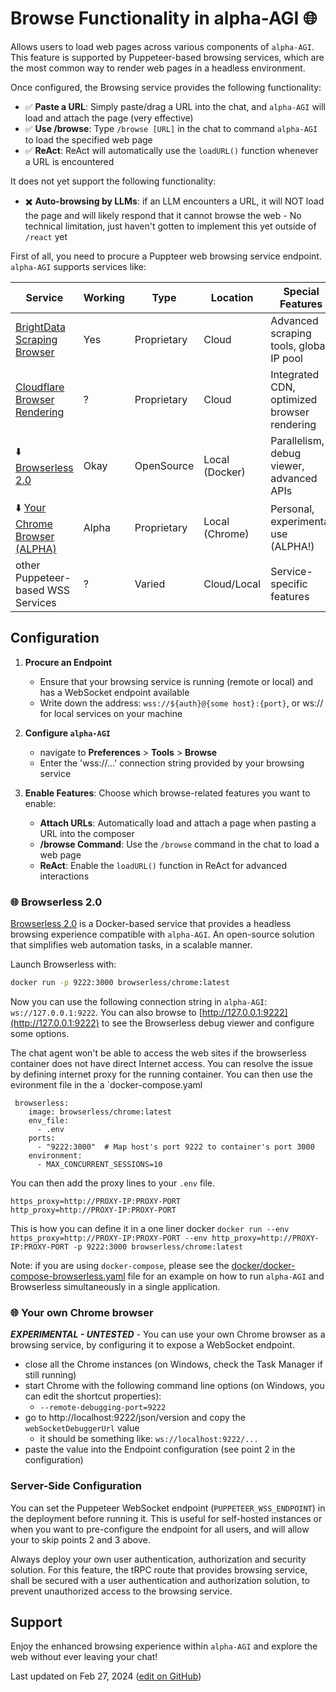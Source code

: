 # Browse Functionality in alpha-AGI 🌐

Allows users to load web pages across various components of `alpha-AGI`. This feature is supported by Puppeteer-based
browsing services, which are the most common way to render web pages in a headless environment.

Once configured, the Browsing service provides the following functionality:

- ✅ **Paste a URL**: Simply paste/drag a URL into the chat, and `alpha-AGI` will load and attach the page (very effective)
- ✅ **Use /browse**: Type `/browse [URL]` in the chat to command `alpha-AGI` to load the specified web page
- ✅ **ReAct**: ReAct will automatically use the `loadURL()` function whenever a URL is encountered

It does not yet support the following functionality:

- ✖️ **Auto-browsing by LLMs**: if an LLM encounters a URL, it will NOT load the page and will likely respond
  that it cannot browse the web - No technical limitation, just haven't gotten to implement this yet outside of `/react` yet

First of all, you need to procure a Puppteer web browsing service endpoint. `alpha-AGI` supports services like:

| Service                                                                              | Working | Type        | Location       | Special Features                            |
|--------------------------------------------------------------------------------------|---------|-------------|----------------|---------------------------------------------|
| [BrightData Scraping Browser](https://brightdata.com/products/scraping-browser)      | Yes     | Proprietary | Cloud          | Advanced scraping tools, global IP pool     |
| [Cloudflare Browser Rendering](https://developers.cloudflare.com/browser-rendering/) | ?       | Proprietary | Cloud          | Integrated CDN, optimized browser rendering |
| ⬇️ [Browserless 2.0](#-browserless-20)                                               | Okay    | OpenSource  | Local (Docker) | Parallelism, debug viewer, advanced APIs    |
| ⬇️ [Your Chrome Browser (ALPHA)](#-your-own-chrome-browser)                          | Alpha   | Proprietary | Local (Chrome) | Personal, experimental use (ALPHA!)         |
| other Puppeteer-based WSS Services                                                   | ?       | Varied      | Cloud/Local    | Service-specific features                   |

## Configuration

1. **Procure an Endpoint**
   - Ensure that your browsing service is running (remote or local) and has a WebSocket endpoint available
   - Write down the address: `wss://${auth}@{some host}:{port}`, or ws:// for local services on your machine

2. **Configure `alpha-AGI`**
   - navigate to **Preferences** > **Tools** > **Browse**
   - Enter the 'wss://...' connection string provided by your browsing service

3. **Enable Features**: Choose which browse-related features you want to enable:
   - **Attach URLs**: Automatically load and attach a page when pasting a URL into the composer
   - **/browse Command**: Use the `/browse` command in the chat to load a web page
   - **ReAct**: Enable the `loadURL()` function in ReAct for advanced interactions

### 🌐 Browserless 2.0

[Browserless 2.0](https://github.com/browserless/browserless) is a Docker-based service that provides a headless
browsing experience compatible with `alpha-AGI`. An open-source solution that simplifies web automation tasks,
in a scalable manner.

Launch Browserless with:

```bash
docker run -p 9222:3000 browserless/chrome:latest
```

Now you can use the following connection string in `alpha-AGI`: `ws://127.0.0.1:9222`.
You can also browse to [http://127.0.0.1:9222](http://127.0.0.1:9222) to see the Browserless debug viewer
and configure some options.

The chat agent won't be able to access the web sites if the browserless container does not have direct Internet access. You can resolve the issue by defining internet proxy for the running container. You can then use the evironment file in the a `docker-compose.yaml

```
 browserless:
    image: browserless/chrome:latest
    env_file:
      - .env
    ports:
      - "9222:3000"  # Map host's port 9222 to container's port 3000
    environment:
      - MAX_CONCURRENT_SESSIONS=10
```

You can then add the proxy lines to your `.env` file.

```
https_proxy=http://PROXY-IP:PROXY-PORT
http_proxy=http://PROXY-IP:PROXY-PORT
```

This is how you can define it in a one liner docker
`docker run --env https_proxy=http://PROXY-IP:PROXY-PORT --env http_proxy=http://PROXY-IP:PROXY-PORT -p 9222:3000 browserless/chrome:latest `

Note: if you are using `docker-compose`, please see the
[docker/docker-compose-browserless.yaml](docker/docker-compose-browserless.yaml) file for an example
on how to run `alpha-AGI` and Browserless simultaneously in a single application.


### 🌐 Your own Chrome browser

***EXPERIMENTAL - UNTESTED*** - You can use your own Chrome browser as a browsing service, by configuring it to expose
a WebSocket endpoint.

- close all the Chrome instances (on Windows, check the Task Manager if still running)
- start Chrome with the following command line options (on Windows, you can edit the shortcut properties):
  - `--remote-debugging-port=9222`
- go to http://localhost:9222/json/version and copy the `webSocketDebuggerUrl` value
  - it should be something like: `ws://localhost:9222/...`
- paste the value into the Endpoint configuration (see point 2 in the configuration)

### Server-Side Configuration

You can set the Puppeteer WebSocket endpoint (`PUPPETEER_WSS_ENDPOINT`) in the deployment before running it.
This is useful for self-hosted instances or when you want to pre-configure the endpoint for all users, and will
allow your to skip points 2 and 3 above.

Always deploy your own user authentication, authorization and security solution. For this feature, the tRPC
route that provides browsing service, shall be secured with a user authentication and authorization solution,
to prevent unauthorized access to the browsing service.

## Support

<!-- If you encounter any issues or have questions about configuring the browse functionality, join our community on Discord for support and discussions.

[![Official Discord](https://discordapp.com/api/guilds/1098796266906980422/widget.png?style=banner2)](https://discord.gg/MkH4qj2Jp9)

--- -->

Enjoy the enhanced browsing experience within `alpha-AGI` and explore the web without ever leaving your chat!

Last updated on Feb 27, 2024 ([edit on GitHub](https://github.com/AlphabaseOfficial/alpha-AGI/edit/main/docs/config-feature-browse.md))
